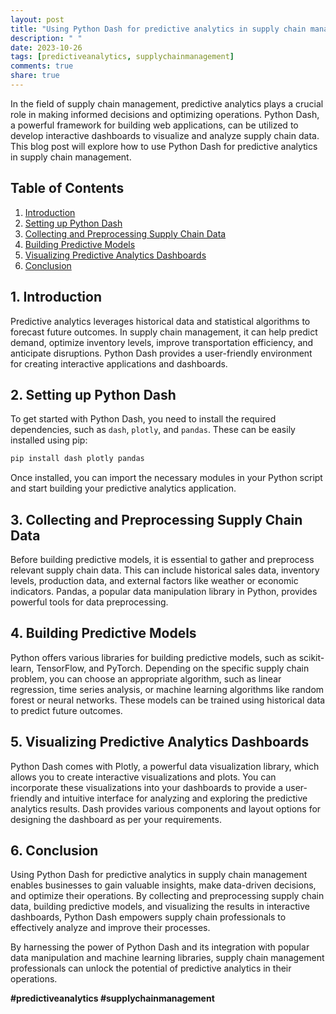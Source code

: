 ```yaml
---
layout: post
title: "Using Python Dash for predictive analytics in supply chain management"
description: " "
date: 2023-10-26
tags: [predictiveanalytics, supplychainmanagement]
comments: true
share: true
---
```


In the field of supply chain management, predictive analytics plays a crucial role in making informed decisions and optimizing operations. Python Dash, a powerful framework for building web applications, can be utilized to develop interactive dashboards to visualize and analyze supply chain data. This blog post will explore how to use Python Dash for predictive analytics in supply chain management.

## Table of Contents

1. [Introduction](#introduction)
2. [Setting up Python Dash](#setting-up-python-dash)
3. [Collecting and Preprocessing Supply Chain Data](#collecting-and-preprocessing-data)
4. [Building Predictive Models](#building-predictive-models)
5. [Visualizing Predictive Analytics Dashboards](#visualizing-predictive-analytics-dashboards)
6. [Conclusion](#conclusion)

## 1. Introduction <a name="introduction"></a>

Predictive analytics leverages historical data and statistical algorithms to forecast future outcomes. In supply chain management, it can help predict demand, optimize inventory levels, improve transportation efficiency, and anticipate disruptions. Python Dash provides a user-friendly environment for creating interactive applications and dashboards.

## 2. Setting up Python Dash <a name="setting-up-python-dash"></a>

To get started with Python Dash, you need to install the required dependencies, such as `dash`, `plotly`, and `pandas`. These can be easily installed using pip:

```python
pip install dash plotly pandas
```

Once installed, you can import the necessary modules in your Python script and start building your predictive analytics application.

## 3. Collecting and Preprocessing Supply Chain Data <a name="collecting-and-preprocessing-data"></a>

Before building predictive models, it is essential to gather and preprocess relevant supply chain data. This can include historical sales data, inventory levels, production data, and external factors like weather or economic indicators. Pandas, a popular data manipulation library in Python, provides powerful tools for data preprocessing.

## 4. Building Predictive Models <a name="building-predictive-models"></a>

Python offers various libraries for building predictive models, such as scikit-learn, TensorFlow, and PyTorch. Depending on the specific supply chain problem, you can choose an appropriate algorithm, such as linear regression, time series analysis, or machine learning algorithms like random forest or neural networks. These models can be trained using historical data to predict future outcomes.

## 5. Visualizing Predictive Analytics Dashboards <a name="visualizing-predictive-analytics-dashboards"></a>

Python Dash comes with Plotly, a powerful data visualization library, which allows you to create interactive visualizations and plots. You can incorporate these visualizations into your dashboards to provide a user-friendly and intuitive interface for analyzing and exploring the predictive analytics results. Dash provides various components and layout options for designing the dashboard as per your requirements.

## 6. Conclusion <a name="conclusion"></a>

Using Python Dash for predictive analytics in supply chain management enables businesses to gain valuable insights, make data-driven decisions, and optimize their operations. By collecting and preprocessing supply chain data, building predictive models, and visualizing the results in interactive dashboards, Python Dash empowers supply chain professionals to effectively analyze and improve their processes.

By harnessing the power of Python Dash and its integration with popular data manipulation and machine learning libraries, supply chain management professionals can unlock the potential of predictive analytics in their operations.

**#predictiveanalytics #supplychainmanagement**